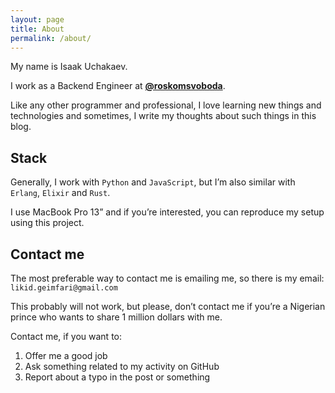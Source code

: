 ```yaml
---
layout: page
title: About
permalink: /about/
---
```


My name is Isaak Uchakaev.

I work as a Backend Engineer at
[**@roskomsvoboda**](https://github.com/roskomsvoboda).

Like any other programmer and professional, I love learning new things
and technologies and sometimes, I write my thoughts about such things in
this blog.

## Stack

Generally, I work with `Python` and `JavaScript`, but I’m also similar
with `Erlang`, `Elixir` and `Rust`.

I use MacBook Pro 13” and if you’re interested, you can reproduce my
setup using <a target="_blank" src="https://github.com/lk-geimfari/macbook">this project</a>.

## Contact me

The most preferable way to contact me is emailing me, so there is my
email: `likid.geimfari@gmail.com`

This probably will not work, but please, don’t contact me if you’re a
Nigerian prince who wants to share 1 million dollars with me.

Contact me, if you want to:

1.  Offer me a good job
2.  Ask something related to my activity on GitHub
3.  Report about a typo in the post or something

